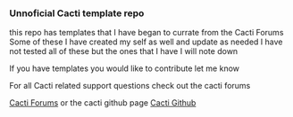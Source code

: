 ### Unnoficial Cacti template repo

this repo has templates that I have began to currate from the Cacti Forums
Some of these I have created my self as well and update as needed 
I have not tested all of these but the ones that I have I will note down 


If you have templates you would like to contribute let me know 

For all Cacti related support questions check out the cacti forums 

[Cacti Forums](https://forums.cacti.net/) or the cacti github page [Cacti Github](https://github.com/Cacti)

